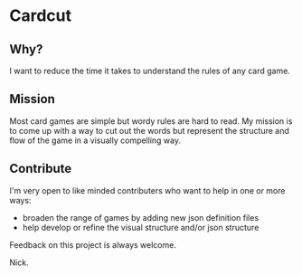 # Cardcut

## Why?

I want to reduce the time it takes to understand the rules of any card game.

## Mission

Most card games are simple but wordy rules are hard to read. My mission is to come up with a way to cut out the words but represent the structure and flow of the game in a visually compelling way.

## Contribute

I'm very open to like minded contributers who want to help in one or more ways:

- broaden the range of games by adding new json definition files
- help develop or refine the visual structure and/or json structure

Feedback on this project is always welcome.

Nick.
